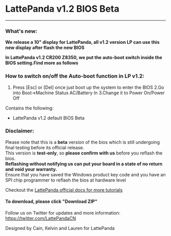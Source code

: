 # LattePanda v1.2 BIOS Beta
----------------
### What's new:
**We release a 10" display for LattePanda, all v1.2 version LP can use this new display after flash the new BIOS**
  
**In LattePanda v1.2 CR200 Z8350, we put the auto-boot switch inside the BIOS setting.Find more as follows**    

### How to switch on/off the Auto-boot function in LP v1.2:
1.	Press [Esc] or [Del] once just boot up the system to enter the BIOS
  2.Go into Boot->Machine Status AC/Battery In
  3.Change it to Power On/Power Off

Contains the following:

- LattePanda v1.2 default BIOS Beta

### Disclaimer:   

Please note that this is a **beta** version of the bios which is still undergoing final testing before its official release.  
This version is **test-only**, so **please confirm with us** before you reflash the bios.  
**Reflashing without notifying us can put your board in a state of no return and void your warranty.**  
Ensure that you have saved the Windows product key code and you have an SPI chip programmer to reflash the bios at hardware level  




Checkout the [LattePanda official docs for more tutorials](http://www.lattepanda.com/docs) 



#### To download, please click "Download ZIP"

Follow us on Twitter for updates and more information: https://twitter.com/LattePandaCN

Designed by Cain, Kelvin and Lauren for LattePanda
